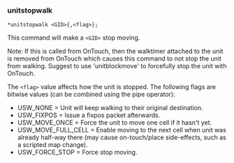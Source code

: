 ### unitstopwalk
```
*unitstopwalk <GID>{,<flag>};
```

This command will make a `<GID>` stop moving.

Note: If this is called from OnTouch, then the walktimer attached to the unit is
removed from OnTouch which causes this command to not stop the unit from walking.
Suggest to use 'unitblockmove' to forcefully stop the unit with OnTouch.

The `<flag>` value affects how the unit is stopped. The following flags are bitwise
values (can be combined using the pipe operator):
* USW_NONE = Unit will keep walking to their original destination.
* USW_FIXPOS = Issue a fixpos packet afterwards.
* USW_MOVE_ONCE = Force the unit to move one cell if it hasn't yet.
* USW_MOVE_FULL_CELL = Enable moving to the next cell when unit was already half-way there (may cause on-touch/place side-effects, such as a scripted map change).
* USW_FORCE_STOP = Force stop moving.
